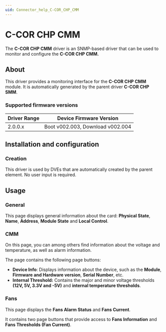 ```yaml
---
uid: Connector_help_C-COR_CHP_CMM
---
```


# C-COR CHP CMM

The **C-COR CHP CMM** driver is an SNMP-based driver that can be used to monitor and configure the **C-COR CHP CMM.**

## About

This driver provides a monitoring interface for the **C-COR CHP CMM** module. It is automatically generated by the parent driver **C-COR CHP SMM**.

### Supported firmware versions

| **Driver Range** | **Device Firmware Version**      |
|------------------|----------------------------------|
| 2.0.0.x          | Boot v002.003, Download v002.004 |

## Installation and configuration

### Creation

This driver is used by DVEs that are automatically created by the parent element. No user input is required.

## Usage

### General

This page displays general information about the card: **Physical State**, **Name**, **Address**, **Module State** and **Local Control**.

### CMM

On this page, you can among others find information about the voltage and temperature, as well as alarm information.

The page contains the following page buttons:

- **Device Info**: Displays information about the device, such as the **Module**, **Firmware and Hardware version**, **Serial Number**, etc.
- **Internal Threshold:** Contains the major and minor voltage thresholds **(12V, 5V, 3.3V and -5V)** and **internal temperature thresholds**.

### Fans

This page displays the **Fans Alarm Status** and **Fans Current**.

It contains two page buttons that provide access to **Fans Information** and **Fans Thresholds (Fan Current)**.
